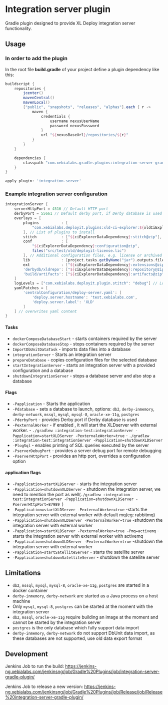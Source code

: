 # Integration server plugin

Gradle plugin designed to provide XL Deploy integration server functionality.

## Usage

### In order to add the plugin

In the root file **build.gradle** of your project define a plugin dependency like this:

```groovy
buildscript {
    repositories {
        jcenter()
        mavenCentral()
        mavenLocal()
        ["public", "snapshots", "releases", "alphas"].each { r ->
            maven {
                credentials {
                    username nexusUserName
                    password nexusPassword
                }
                url "${nexusBaseUrl}/repositories/${r}"
            }
        }
    }

    dependencies {
        classpath "com.xebialabs.gradle.plugins:integration-server-gradle-plugin:0.0.1-alpha.13"
    }
}

apply plugin: 'integration.server'
```

### Example integration server configuration

```groovy
integrationServer {
    serverHttpPort = 4516 // Default HTTP port 
    derbyPort = 55661 // Default derby port, if Derby database is used
    overlays = [
        plugins          : [
            "com.xebialabs.deployit.plugins:xld-ci-explorer:${xldCiExplorerVersion}@xldp", 
        ], // List of plugins to install 
        stitch           : ["${ciExplorerDataDependency}:stitch@zip"], // Creates a folder "stitch" with copied content of zip archive 
        conf             : [
            "${ciExplorerDataDependency}:configuration@zip",
            files("src/test/xld/deployit-license.lic")
        ], // Additional configuration files, e.g. license or archived configuration files
        lib              : [project.tasks.getByName("jar").outputs.files], // List of libraries to install in lib directory
        ext              : ["${ciExplorerDataDependency}:extensions@zip"], // List of extensions to install
        'derbydb/xldrepo': ["${ciExplorerDataDependency}:repository@zip"], // Derby data files, if Derby is used
        'build/artifacts': ["${ciExplorerDataDependency}:artifacts@zip"], // List of artifacts to import
    ]
    logLevels = ["com.xebialabs.deployit.plugin.stitch": "debug"] // Log level overwrites
    yamlPatches = [
        'centralConfiguration/deploy-server.yaml': [
            'deploy.server.hostname': 'test.xebialabs.com',
            'deploy.server.label': 'XLD'
        ]
    ] // overwrites yaml content
}
```

#### Tasks

* `dockerComposeDatabaseStart` - starts containers required by the server
* `dockerComposeDatabaseStop` - stops containers required by the server
* `ImportDbUnitDataTask` - imports data files into a database
* `integrationServer` - Starts an integration server
* `prepareDatabase` - copies configuration files for the selected database
* `startIntegrationServer` - starts an integration server with a provided configuration and a database
* `shutdownIntegrationServer` - stops a database server and also stop a database



#### Flags

* `-Papplication` - Starts the application
* `-Pdatabase` - sets a database to launch, options: `db2`, `derby-inmemory`, `derby-network`, `mssql`, `mysql`, `mysql-8`, `oracle-xe-11g`, `postgres`
* `-PderbyPort` - provides Derby port if Derby database is used
* `-PexternalWorker` - if enabled , it will start the XLDserver with external worker.
                     - `./gradlew :integration-test:integrationServer -Papplication=startXLDServer -PexternaleWorker=true`
                     - `./gradlew :integration-test:integrationServer -Papplication=shutdownXLDServer`
* `-PlogSql` - enables printing of SQL queries executed by the server
* `-PserverDebugPort` - provides a server debug port for remote debugging
* `-PserverHttpPort` - provides an http port, overrides a configuration option

#### application flags
* `-Papplication=startXLDServer` - starts the integration server
* `-Papplication=shutdownXLDServer` - shutdown the integration server, we need to mention the port as well(`./gradlew :integration-test:integrationServer -Papplication=shutdownXLDServer -PserverHttpPort=87989 `)
* `-Papplication=startXLDServer -PexternalWorker=true` -starts the integration server with external worker with default mq(eg: rabbitmq)
* `-Papplication=shutdownXLDServer -PexternalWorker=true` -shutdown the integration server with external worker
* `-Papplication=startXLDServer -PexternalWorker=true -Pmq=activemq` -starts the integration server with external worker with activemq
* `-Papplication=shutdownXLDServer -PexternalWorker=true` -shutdown the integration server with external worker
* `-Papplication=startSatelliteServer` - starts the satellite server
* `-Papplication=shutdownSatelliteServer` - shutdown the satellite server
## Limitations

* `db2`, `mssql`, `mysql`, `mysql-8`, `oracle-xe-11g`, `postgres` are started in a docker container
* `derby-inmemory`, `derby-network` are started as a Java process on a host machine
* Only  `mysql`, `mysql-8`, `postgres` can be started at the moment with the integration server
* `db2`, `mssql`, `oracle-xe-11g` require building an image at the moment and cannot be started by the integration server
* `postgres` is the only database which fully support data import
* `derby-inmemory`, `derby-network` do not support DbUnit data import, as these databases are not supported, use old data export format

## Development

Jenkins Job to run the build: https://jenkins-ng.xebialabs.com/jenkinsng/job/Gradle%20Plugins/job/integration-server-gradle-plugin/

Jenkins Job to release a new version: https://jenkins-ng.xebialabs.com/jenkinsng/job/Gradle%20Plugins/job/Release/job/Release%20integration-server-gradle-plugin/

